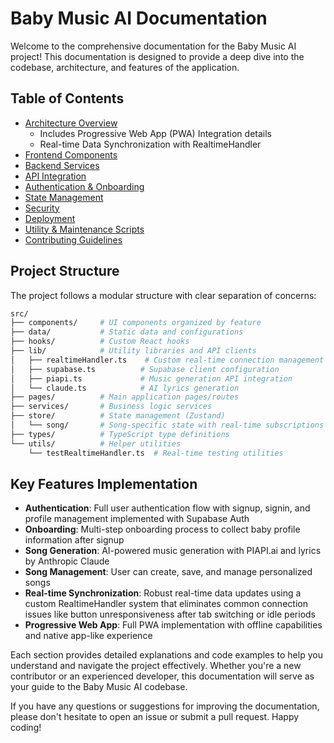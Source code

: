 # Baby Music AI Documentation

Welcome to the comprehensive documentation for the Baby Music AI project! This documentation is designed to provide a deep dive into the codebase, architecture, and features of the application.

## Table of Contents

- [Architecture Overview](./architecture.md)
  - Includes Progressive Web App (PWA) Integration details
  - Real-time Data Synchronization with RealtimeHandler
- [Frontend Components](./frontend.md)
- [Backend Services](./backend.md)
- [API Integration](./api-integration.md)
- [Authentication & Onboarding](./auth-onboarding.md)
- [State Management](./state-management.md)
- [Security](./security.md)
- [Deployment](./deployment.md)
- [Utility & Maintenance Scripts](./utility-scripts.md)
- [Contributing Guidelines](./contributing.md)

## Project Structure

The project follows a modular structure with clear separation of concerns:

```bash
src/
├── components/     # UI components organized by feature
├── data/           # Static data and configurations
├── hooks/          # Custom React hooks
├── lib/            # Utility libraries and API clients
│   ├── realtimeHandler.ts    # Custom real-time connection management
│   ├── supabase.ts          # Supabase client configuration
│   ├── piapi.ts             # Music generation API integration
│   └── claude.ts            # AI lyrics generation
├── pages/          # Main application pages/routes
├── services/       # Business logic services
├── store/          # State management (Zustand)
│   └── song/       # Song-specific state with real-time subscriptions
├── types/          # TypeScript type definitions
└── utils/          # Helper utilities
    └── testRealtimeHandler.ts  # Real-time testing utilities
```

## Key Features Implementation

- **Authentication**: Full user authentication flow with signup, signin, and profile management implemented with Supabase Auth
- **Onboarding**: Multi-step onboarding process to collect baby profile information after signup
- **Song Generation**: AI-powered music generation with PIAPI.ai and lyrics by Anthropic Claude
- **Song Management**: User can create, save, and manage personalized songs
- **Real-time Synchronization**: Robust real-time data updates using a custom RealtimeHandler system that eliminates common connection issues like button unresponsiveness after tab switching or idle periods
- **Progressive Web App**: Full PWA implementation with offline capabilities and native app-like experience

Each section provides detailed explanations and code examples to help you understand and navigate the project effectively. Whether you're a new contributor or an experienced developer, this documentation will serve as your guide to the Baby Music AI codebase.

If you have any questions or suggestions for improving the documentation, please don't hesitate to open an issue or submit a pull request. Happy coding!
